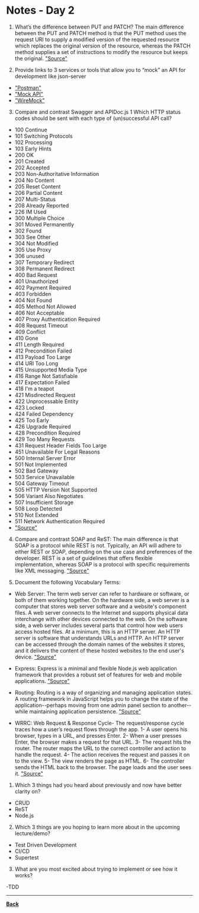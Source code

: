 # Notes - Day 2

1. What’s the difference between PUT and PATCH? The main difference between the PUT and PATCH method is that the PUT method uses the request URI to supply a modified version of the requested resource which replaces the original version of the resource, whereas the PATCH method supplies a set of instructions to modify the resource but keeps the original. <a href = "https://en.wikipedia.org/wiki/Patch_verb">"Source"</a>

2. Provide links to 3 services or tools that allow you to “mock” an API for development like json-server

  - <a href = "https://www.postman.com/features/mock-api/">"Postman"</a>
  - <a href = "https://mocki.io/">"Mock API"</a>
  - <a href = "http://wiremock.org/">"WireMock"</a>

3. Compare and contrast Swagger and APIDoc.js 1 Which HTTP status codes should be sent with each type of (un)successful API call?

- 100 Continue
- 101 Switching Protocols
- 102 Processing
- 103 Early Hints
- 200 OK
- 201 Created
- 202 Accepted
- 203 Non-Authoritative Information
- 204 No Content
- 205 Reset Content
- 206 Partial Content
- 207 Multi-Status
- 208 Already Reported
- 226 IM Used
- 300 Multiple Choice
- 301 Moved Permanently
- 302 Found
- 303 See Other
- 304 Not Modified
- 305 Use Proxy
- 306 unused
- 307 Temporary Redirect
- 308 Permanent Redirect
- 400 Bad Request
- 401 Unauthorized
- 402 Payment Required
- 403 Forbidden
- 404 Not Found
- 405 Method Not Allowed
- 406 Not Acceptable
- 407 Proxy Authentication Required
- 408 Request Timeout
- 409 Conflict
- 410 Gone
- 411 Length Required
- 412 Precondition Failed
- 413 Payload Too Large
- 414 URI Too Long
- 415 Unsupported Media Type
- 416 Range Not Satisfiable
- 417 Expectation Failed
- 418 I'm a teapot
- 421 Misdirected Request
- 422 Unprocessable Entity
- 423 Locked
- 424 Failed Dependency
- 425 Too Early
- 426 Upgrade Required
- 428 Precondition Required
- 429 Too Many Requests
- 431 Request Header Fields Too Large
- 451 Unavailable For Legal Reasons
- 500 Internal Server Error
- 501 Not Implemented
- 502 Bad Gateway
- 503 Service Unavailable
- 504 Gateway Timeout
- 505 HTTP Version Not Supported
- 506 Variant Also Negotiates
- 507 Insufficient Storage
- 508 Loop Detected
- 510 Not Extended
- 511 Network Authentication Required
- <a href = "https://developer.mozilla.org/en-US/docs/Web/HTTP/Status">"Source"</a>

4. Compare and contrast SOAP and ReST: The main difference is that SOAP is a protocol while REST is not. Typically, an API will adhere to either REST or SOAP, depending on the use case and preferences of the developer. REST is a set of guidelines that offers flexible implementation, whereas SOAP is a protocol with specific requirements like XML messaging.
<a href = "https://www.redhat.com/en/topics/integration/whats-the-difference-between-soap-rest">"Source"</a>

5. Document the following Vocabulary Terms:

- Web Server: The term web server can refer to hardware or software, or both of them working together. On the hardware side, a web server is a computer that stores web server software and a website's component files. A web server connects to the Internet and supports physical data interchange with other devices connected to the web.
On the software side, a web server includes several parts that control how web users access hosted files. At a minimum, this is an HTTP server. An HTTP server is software that understands URLs and HTTP. An HTTP server can be accessed through the domain names of the websites it stores, and it delivers the content of these hosted websites to the end user's device. <a href = "https://developer.mozilla.org/en-US/docs/Learn/Common_questions/What_is_a_web_server">"Source"</a>

- Express: Express is a minimal and flexible Node.js web application framework that provides a robust set of features for web and mobile applications. <a href = "https://expressjs.com/">"Source"</a>

- Routing: Routing is a way of organizing and managing application states. A routing framework in JavaScript helps you to change the state of the application--perhaps moving from one admin panel section to another--while maintaining application persistence. <a href = "https://stackoverflow.com/questions/10075507/what-does-javascript-routing-buy-you">"Source"</a>

- WRRC: Web Request & Response Cycle- The request/response cycle traces how a user’s request flows through the app. 1- A user opens his browser, types in a URL, and presses Enter.
2- When a user presses Enter, the browser makes a request for that URL. 3- The request hits the router. The router maps the URL to the correct controller and action to handle the request. 4- The action receives the request and passes it on to the view. 5- The view renders the page as HTML. 6- The controller sends the HTML back to the browser. The page loads and the user sees it. <a href = "https://www.codecademy.com/article/request-response-cycle-static">"Source"</a>

1. Which 3 things had you heard about previously and now have better clarity on?

- CRUD
- ReST
- Node.js

2. Which 3 things are you hoping to learn more about in the upcoming lecture/demo?

- Test Driven Development
- CI/CD
- Supertest

3. What are you most excited about trying to implement or see how it works?

-TDD

---
**<a href = "https://github.com/scottie-l/reading-notes/tree/main/reading-notes-401">Back</a>**

